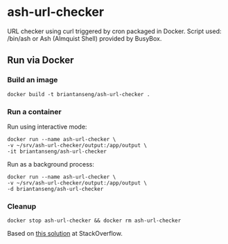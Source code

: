 # ash-url-checker
URL checker using curl triggered by cron packaged in Docker. Script used: /bin/ash or Ash (Almquist Shell) provided by BusyBox.

## Run via Docker

### Build an image
```
docker build -t briantanseng/ash-url-checker .
```

### Run a container

Run using interactive mode:
```
docker run --name ash-url-checker \
-v ~/srv/ash-url-checker/output:/app/output \
-it briantanseng/ash-url-checker
```
Run as a background process:
```
docker run --name ash-url-checker \
-v ~/srv/ash-url-checker/output:/app/output \
-d briantanseng/ash-url-checker
```

### Cleanup
```
docker stop ash-url-checker && docker rm ash-url-checker
```

Based on [this solution](https://stackoverflow.com/questions/37015624/how-to-run-a-cron-job-inside-a-docker-container) at StackOverflow.

